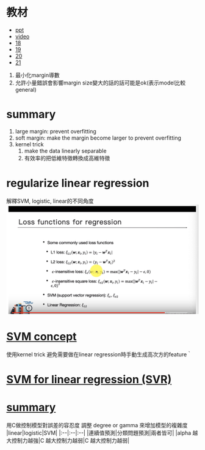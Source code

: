 # 教材
* [ppt](https://docs.google.com/presentation/d/1t5WjXI_pwcWvEYDaCquGEjJI8MvyIkhiZW4PqdtAXSs/edit)
* [video](https://www.youtube.com/playlist?list=PL1f_B9coMEeCvbetNGYmW7fWUBSo0-D_i)
* [18](18.md)
* [19](19.md)
* [20](20.md)
* [21](21.md)

1. 最小化margin導數
2. 允許小量錯誤會影響margin size變大的話的話可能是ok(表示model比較general)
# summary
1. large margin: prevent overfitting
2. soft margin: make the margin become larger to prevent overfitting
3. kernel trick
   1. make the data linearly separable
   2. 有效率的把低維特徵轉換成高維特徵
# regularize linear regression
解釋SVM, logistic, linear的不同角度
![loss functions](imgs/loss-functions.png)

# [SVM concept](https://www.youtube.com/watch?v=Er2mx9rFWgo&list=PL1f_B9coMEeCvbetNGYmW7fWUBSo0-D_i&index=5)
使用kernel trick 避免需要做在linear regression時手動生成高次方的feature｀
# [SVM for linear regression (SVR)](https://www.youtube.com/watch?v=8acMZIIRij4&list=PL1f_B9coMEeCvbetNGYmW7fWUBSo0-D_i&index=7)
# [summary](https://www.youtube.com/watch?v=TaBfrURIqf4&list=PL1f_B9coMEeCvbetNGYmW7fWUBSo0-D_i&index=8)
用C做控制模型對誤差的容忍度
調整 degree or gamma 來增加模型的複雜度
|linear|logistic|SVM|
|:--|:--|:--|
|連續值預測|分類問題預測|兩者皆可|
|alpha 越大控制力越強|C 越大控制力越弱|C 越大控制力越弱|
